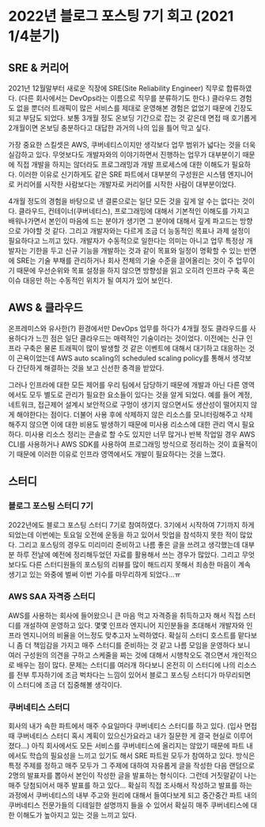 # 2022년 블로그 포스팅 7기 회고 (2021 1/4분기)

## SRE & 커리어
2021년 12월말부터 새로운 직장에 SRE(Site Reliability Engineer) 직무로 합류하였다. (다른 회사에서는 DevOps라는 이름으로 직무를 분류하기도 한다.) 클라우드 경험도 없을 뿐더러 트래픽이 많은 서비스를 제대로 운영해본 경험은 없었기 때문에 긴장도 되고 부담도 되었다. 보통 3개월 정도 온보딩 기간으로 잡는 것 같은데 면접 때 호기롭게 2개월이면 온보딩 충분하다고 대답한 과거의 나의 입을 틀어 막고 싶다.

가장 중요한 스킬셋은 AWS, 쿠버네티스이지만 생각보다 업무 범위가 넓다는 것을 더욱 실감하고 있다. 무엇보다도 개발자와의 이야기하면서 진행하는 업무가 대부분이기 때문에 직접 개발을 하지는 않더라도 프로그래밍과 개발 프로세스에 대한 이해도가 필요하다. 이러한 이유로 신기하게도 같은 SRE 파트에서 대부분의 구성원은 시스템 엔지니어로 커리어를 시작한 사람보다는 개발자로 커리어를 시작한 사람이 대부분이었다.

4개월 정도의 경험을 바탕으로 낸 결론으로는 일단 모든 것을 깊게 알 수는 없다는 것이다. 클라우드, 컨테이너(쿠버네티스), 프로그래밍에 대해서 기본적인 이해도를 가지고 배워나가면서 본인이 마음에 드는 분야가 생기면 그 분야에 대해서 깊게 파고드는 방향으로 가야할 것 같다. 그리고 개발자와는 다르게 조금 더 능동적인 목표나 과제 설정이 필요하다고 느끼고 있다. 개발자가 수동적으로 일한다는 의미는 아니고 업무 특정상 개발자는 기한을 두고 신규 기능을 개발하는 것과 같이 목표와 일정이 명확할 수 있는 반면에 SRE는 기술 부채를 관리하거나 회사 전체의 기술 수준을 끌어올리는 것이 주 업무이기 때문에 우선순위와 목표 설정을 하지 않으면 방향성을 읽고 오히려 인프라 구축 혹은 이슈 대응만 하는 수동적인 위치가 될 여지가 있어 보인다.

## AWS & 클라우드
온프레미스와 유사한(?) 환경에서만 DevOps 업무를 하다가 4개월 정도 클라우드를 사용하다가 느낀 점은 일단 클라우드는 매력적인 기술이라는 것이었다. 이전에는 신규 인프라 구축은 물론 트래픽이 많이 발생할 것 같은 이벤트에 대해서 대기하고 대응하는 것이 곤욕이었는데 AWS auto scaling의 scheduled scaling policy를 통해서 생각보다 간단하게 해결하는 것을 보고 신선한 충격을 받았다.  

그러나 인프라에 대한 모든 제어를 우리 팀에서 담당하기 때문에 개발과 아닌 다른 영역에서도 모두 별도로 관리가 필요한 요소들이 있다는 것을 알게 되었다. 예를 들어 계정, 네트워크, 접근제어 설계시 보안적으로 구멍이 생기지 않으면서도 생산성이 떨어지지 않게 해야한다는 점이다. 더불어 사용 후에 삭제하지 않은 리소스를 모니터링해주고 삭제해주지 않으면 이에 대한 비용도 발생하기 때문에 미사용 리소스에 대한 관리 역시 필요하다. 미사용 리소스 정리는 콘솔로 할 수도 있지만 너무 많거나 반복 작업일 경우 AWS CLI를 사용하거나 AWS SDK를 사용하여 프로그래밍 방식으로 정리하는 것이 효율적이기 때문에 이러한 이유로 인프라 영역에서도 개발이 필요하다는 것을 느꼈다.

## 스터디
### 블로그 포스팅 스터디 7기
2022년에도 블로그 포스팅 스터디 7기로 참여하였다. 3기에서 시작하여 7기까지 하게 되었는데 이번에는 토요일 오전에 운동을 하고 있어서 밋업을 참석하지 못한 적이 많았다. 그리고 포스팅의 경우도 미리미리 준비하고 나름 좋은 글을 쓰려고 생각했는데 대부분 하루 전날에 예전에 정리해두었던 자료를 활용해서 쓰는 경우가 많았다. 그리고 무엇보다도 다른 스터디원들의 포스팅의 리뷰를 많이 해드리지 못해서 죄송한 마음이 계속 생기고 있는 와중에 벌써 이번 기수를 마무리하게 되었다...ㅠ

### AWS SAA 자격증 스터디
AWS를 사용하는 회사에 들어왔으니 큰 마음 먹고 자격증을 취득하고자 해서 직접 스터디를 개설하여 운영하고 있다. 몇몇 인프라 엔지니어 지인분들을 초대해서 개발자와 인프라 엔지니어의 비율을 어느정도 맞추고자 노력하였다. 확실히 스터디 호스트를 맡다보니 좀 더 책임감을 가지고 매주 스터디를 준비하는 것 같고 나름 모임을 운영하다 보니 여러 구성원의 의견을 구하고 스케줄을 짜는 것에 대해서 시행착오도 겪으면서 개인적으로 배우는 점이 많다. 문제는 스터디를 여러개 하다보니 온전히 이 스터디에 나의 리소스를 전부 투자하기에 조금 벅차다는 느낌이 있어서 블로그 포스팅 스터디가 마무리되면 이 스터디에 조금 더 집중해볼 생각이다.

### 쿠버네티스 스터디
회사의 내가 속한 파트에서 매주 수요일마다 쿠버네티스 스터디를 하고 있다. (입사 면접 때 쿠버네티스 스터디 혹시 계획이 있으신가요라고 내가 질문한 게 결국 현실로 이루어졌다...) 아직 회사에서도 모든 서비스를 쿠버네티스에 올리지는 않았기 때문에 파트 내에서도 학습의 필요성을 느끼고 있기도 해서 SRE 파트원 모두가 참여하고 있다. 방식은 특정 주제를 정하고 매주 모두가 그 주제에 대하여 자유롭게 글을 작성한 다음 랜덤으로 2명의 발표자를 뽑아서 본인이 작성한 글을 발표하는 형식이다. 그런데 거짓말같이 나는 매주 당첨되어서 매주 발표를 하고 있다... 확실히 직접 조사해서 작성하고 발표를 하는 과정에서 쿠버네티스의 내부 주고와 원리에 대해서 들여다보게 되고 중간중간 파트 내의 쿠버네티스 전문가들의 디테일한 설명까지 들을 수 있어서 확실히 매주 쿠버네티스에 대한 이해도가 높아지고 있는 것을 느끼고 있다.